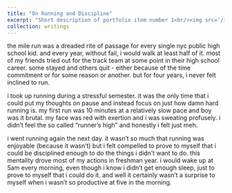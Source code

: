 ```yaml
---
title: "On Running and Discipline"
excerpt: "Short description of portfolio item number 1<br/><img src='/images/500x300.png'>"
collection: writings
---
```


the mile run was a dreaded rite of passage for every single nyc public high school kid. and every year, without fail, i would walk at least half of it. most of my friends tried out for the track team at some point in their high school career. some stayed and others quit - either because of the time commitment or for some reason or another. but for four years, i never felt inclined to run. 

i took up running during a stressful semester. it was the only time that i could put my thoughts on pause and instead focus on just how damn hard running is. my first run was 10 minutes at a relatively slow pace and boy was it brutal. my face was red with exertion and i was sweating profusely. i didn’t feel the so called “runner’s high” and honestly i felt just meh.

i went running again the next day. it wasn’t so much that running was enjoyable (because it wasn’t) but i felt compelled to prove to myself that i could be disciplined enough to do the things i didn’t want to do. this mentality drove most of my actions in freshman year. i would wake up at 5am every morning, even though i know i didn’t get enough sleep, just to prove to myself that i could do it. and well it certainly wasn’t a surprise to myself when i wasn’t so productive at five in the morning.